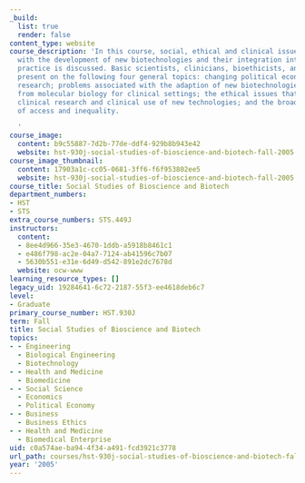 ```yaml
---
_build:
  list: true
  render: false
content_type: website
course_description: 'In this course, social, ethical and clinical issues associated
  with the development of new biotechnologies and their integration into clinical
  practice is discussed. Basic scientists, clinicians, bioethicists, and social scientists
  present on the following four general topics: changing political economy of biotech
  research; problems associated with the adaption of new biotechnologies and findings
  from molecular biology for clinical settings; the ethical issues that emerge from
  clinical research and clinical use of new technologies; and the broader social ethics
  of access and inequality.

  '
course_image:
  content: b9c55887-7d2b-77de-ddf4-929b8b943e42
  website: hst-930j-social-studies-of-bioscience-and-biotech-fall-2005
course_image_thumbnail:
  content: 17903a1c-cc05-0681-3ff6-f6f953802ee5
  website: hst-930j-social-studies-of-bioscience-and-biotech-fall-2005
course_title: Social Studies of Bioscience and Biotech
department_numbers:
- HST
- STS
extra_course_numbers: STS.449J
instructors:
  content:
  - 8ee4d966-35e3-4670-1ddb-a5918b8461c1
  - e486f798-ac2e-04a7-7124-ab41596c7b07
  - 5630b551-e31e-6d49-d542-891e2dc7678d
  website: ocw-www
learning_resource_types: []
legacy_uid: 19284641-6c72-2187-55f3-ee4618deb6c7
level:
- Graduate
primary_course_number: HST.930J
term: Fall
title: Social Studies of Bioscience and Biotech
topics:
- - Engineering
  - Biological Engineering
  - Biotechnology
- - Health and Medicine
  - Biomedicine
- - Social Science
  - Economics
  - Political Economy
- - Business
  - Business Ethics
- - Health and Medicine
  - Biomedical Enterprise
uid: c0a574ae-ba94-4f34-a491-fcd3921c3778
url_path: courses/hst-930j-social-studies-of-bioscience-and-biotech-fall-2005
year: '2005'
---
```

